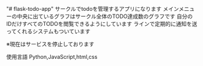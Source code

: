 "# flask-todo-app" 
サークルでtodoを管理するアプリになります
メインメニューの中央に出ているグラフはサークル全体のTODO達成数のグラフです
自分のIDだけすべてのTODOを閲覧できるようにしています
ラインで定期的に通知を送ってくれるシステムもついています

※現在はサービスを停止しております

使用言語 Python,JavaScript,html,css

